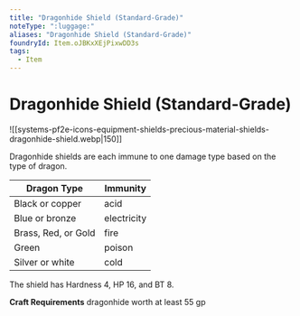 ```yaml
---
title: "Dragonhide Shield (Standard-Grade)"
noteType: ":luggage:"
aliases: "Dragonhide Shield (Standard-Grade)"
foundryId: Item.oJBKxXEjPixwDD3s
tags:
  - Item
---
```


# Dragonhide Shield (Standard-Grade)
![[systems-pf2e-icons-equipment-shields-precious-material-shields-dragonhide-shield.webp|150]]

Dragonhide shields are each immune to one damage type based on the type of dragon.

| Dragon Type | Immunity |
| --- | --- |
| Black or copper | acid |
| Blue or bronze | electricity |
| Brass, Red, or Gold | fire |
| Green | poison |
| Silver or white | cold |

The shield has Hardness 4, HP 16, and BT 8.

**Craft Requirements** dragonhide worth at least 55 gp

